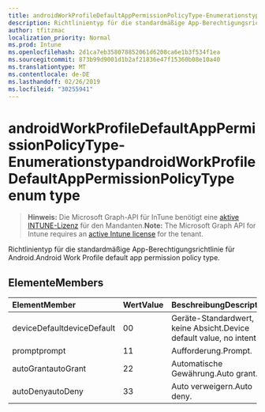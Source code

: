 ```yaml
---
title: androidWorkProfileDefaultAppPermissionPolicyType-Enumerationstyp
description: Richtlinientyp für die standardmäßige App-Berechtigungsrichtlinie für Android.
author: tfitzmac
localization_priority: Normal
ms.prod: Intune
ms.openlocfilehash: 2d1ca7eb358078852061d6208ca6e1b3f534f1ea
ms.sourcegitcommit: 873b99d9001d1b2af21836e47f15360b08e10a40
ms.translationtype: MT
ms.contentlocale: de-DE
ms.lasthandoff: 02/26/2019
ms.locfileid: "30255941"
---
```

# <a name="androidworkprofiledefaultapppermissionpolicytype-enum-type"></a><span data-ttu-id="6c142-103">androidWorkProfileDefaultAppPermissionPolicyType-Enumerationstyp</span><span class="sxs-lookup"><span data-stu-id="6c142-103">androidWorkProfileDefaultAppPermissionPolicyType enum type</span></span>

> <span data-ttu-id="6c142-104">**Hinweis:** Die Microsoft Graph-API für InTune benötigt eine [aktive INTUNE-Lizenz](https://go.microsoft.com/fwlink/?linkid=839381) für den Mandanten.</span><span class="sxs-lookup"><span data-stu-id="6c142-104">**Note:** The Microsoft Graph API for Intune requires an [active Intune license](https://go.microsoft.com/fwlink/?linkid=839381) for the tenant.</span></span>

<span data-ttu-id="6c142-105">Richtlinientyp für die standardmäßige App-Berechtigungsrichtlinie für Android.</span><span class="sxs-lookup"><span data-stu-id="6c142-105">Android Work Profile default app permission policy type.</span></span>

## <a name="members"></a><span data-ttu-id="6c142-106">Elemente</span><span class="sxs-lookup"><span data-stu-id="6c142-106">Members</span></span>
|<span data-ttu-id="6c142-107">Element</span><span class="sxs-lookup"><span data-stu-id="6c142-107">Member</span></span>|<span data-ttu-id="6c142-108">Wert</span><span class="sxs-lookup"><span data-stu-id="6c142-108">Value</span></span>|<span data-ttu-id="6c142-109">Beschreibung</span><span class="sxs-lookup"><span data-stu-id="6c142-109">Description</span></span>|
|:---|:---|:---|
|<span data-ttu-id="6c142-110">deviceDefault</span><span class="sxs-lookup"><span data-stu-id="6c142-110">deviceDefault</span></span>|<span data-ttu-id="6c142-111">0</span><span class="sxs-lookup"><span data-stu-id="6c142-111">0</span></span>|<span data-ttu-id="6c142-112">Geräte-Standardwert, keine Absicht.</span><span class="sxs-lookup"><span data-stu-id="6c142-112">Device default value, no intent.</span></span>|
|<span data-ttu-id="6c142-113">prompt</span><span class="sxs-lookup"><span data-stu-id="6c142-113">prompt</span></span>|<span data-ttu-id="6c142-114">1</span><span class="sxs-lookup"><span data-stu-id="6c142-114">1</span></span>|<span data-ttu-id="6c142-115">Aufforderung.</span><span class="sxs-lookup"><span data-stu-id="6c142-115">Prompt.</span></span>|
|<span data-ttu-id="6c142-116">autoGrant</span><span class="sxs-lookup"><span data-stu-id="6c142-116">autoGrant</span></span>|<span data-ttu-id="6c142-117">2</span><span class="sxs-lookup"><span data-stu-id="6c142-117">2</span></span>|<span data-ttu-id="6c142-118">Automatische Gewährung.</span><span class="sxs-lookup"><span data-stu-id="6c142-118">Auto grant.</span></span>|
|<span data-ttu-id="6c142-119">autoDeny</span><span class="sxs-lookup"><span data-stu-id="6c142-119">autoDeny</span></span>|<span data-ttu-id="6c142-120">3</span><span class="sxs-lookup"><span data-stu-id="6c142-120">3</span></span>|<span data-ttu-id="6c142-121">Auto verweigern.</span><span class="sxs-lookup"><span data-stu-id="6c142-121">Auto deny.</span></span>|



